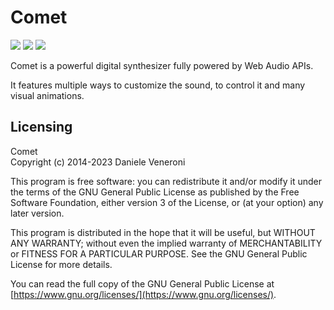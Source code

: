 # Comet

![](https://img.shields.io/github/license/Venerons/comet?style=for-the-badge)
![](https://img.shields.io/github/v/release/Venerons/comet?style=for-the-badge)
![](https://img.shields.io/github/issues/Venerons/comet?style=for-the-badge)

Comet is a powerful digital synthesizer fully powered by Web Audio APIs.

It features multiple ways to customize the sound, to control it and many visual animations.

## Licensing

Comet  
Copyright (c) 2014-2023 Daniele Veneroni  

This program is free software: you can redistribute it and/or modify it under the terms of the GNU General Public License as published by the Free Software Foundation, either version 3 of the License, or (at your option) any later version.  

This program is distributed in the hope that it will be useful, but WITHOUT ANY WARRANTY; without even the implied warranty of
MERCHANTABILITY or FITNESS FOR A PARTICULAR PURPOSE. See the GNU General Public License for more details.  

You can read the full copy of the GNU General Public License at [https://www.gnu.org/licenses/](https://www.gnu.org/licenses/).  
